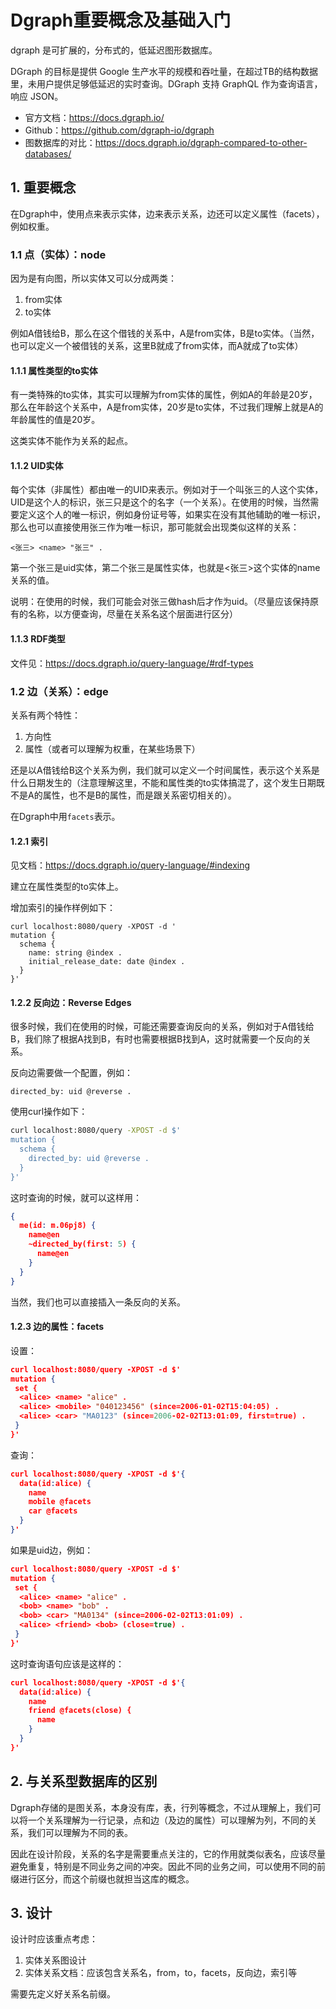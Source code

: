 # Dgraph重要概念及基础入门
dgraph 是可扩展的，分布式的，低延迟图形数据库。

DGraph 的目标是提供 Google 生产水平的规模和吞吐量，在超过TB的结构数据里，未用户提供足够低延迟的实时查询。DGraph 支持 GraphQL 作为查询语言，响应 JSON。

- 官方文档：https://docs.dgraph.io/
- Github：https://github.com/dgraph-io/dgraph
- 图数据库的对比：https://docs.dgraph.io/dgraph-compared-to-other-databases/

## 1. 重要概念
在Dgraph中，使用点来表示实体，边来表示关系，边还可以定义属性（facets），例如权重。

### 1.1 点（实体）：node
因为是有向图，所以实体又可以分成两类：

1. from实体
2. to实体

例如A借钱给B，那么在这个借钱的关系中，A是from实体，B是to实体。（当然，也可以定义一个被借钱的关系，这里B就成了from实体，而A就成了to实体）

#### 1.1.1 属性类型的to实体
有一类特殊的to实体，其实可以理解为from实体的属性，例如A的年龄是20岁，那么在年龄这个关系中，A是from实体，20岁是to实体，不过我们理解上就是A的年龄属性的值是20岁。

这类实体不能作为关系的起点。

#### 1.1.2 UID实体
每个实体（非属性）都由唯一的UID来表示。例如对于一个叫张三的人这个实体，UID是这个人的标识，张三只是这个的名字（一个关系）。在使用的时候，当然需要定义这个人的唯一标识，例如身份证号等，如果实在没有其他辅助的唯一标识，那么也可以直接使用张三作为唯一标识，那可能就会出现类似这样的关系：

```
<张三> <name> "张三" .
```

第一个张三是uid实体，第二个张三是属性实体，也就是<张三>这个实体的name关系的值。

说明：在使用的时候，我们可能会对张三做hash后才作为uid。（尽量应该保持原有的名称，以方便查询，尽量在关系名这个层面进行区分）

#### 1.1.3 RDF类型
文件见：https://docs.dgraph.io/query-language/#rdf-types

### 1.2 边（关系）：edge
关系有两个特性：

1. 方向性
2. 属性（或者可以理解为权重，在某些场景下）

还是以A借钱给B这个关系为例，我们就可以定义一个时间属性，表示这个关系是什么日期发生的（注意理解这里，不能和属性类的to实体搞混了，这个发生日期既不是A的属性，也不是B的属性，而是跟关系密切相关的）。

在Dgraph中用`facets`表示。

#### 1.2.1 索引
见文档：https://docs.dgraph.io/query-language/#indexing

建立在属性类型的to实体上。

增加索引的操作样例如下：

```
curl localhost:8080/query -XPOST -d '
mutation {
  schema {
    name: string @index .
    initial_release_date: date @index .
  }
}'
```

#### 1.2.2 反向边：Reverse Edges
很多时候，我们在使用的时候，可能还需要查询反向的关系，例如对于A借钱给B，我们除了根据A找到B，有时也需要根据B找到A，这时就需要一个反向的关系。

反向边需要做一个配置，例如：

```
directed_by: uid @reverse .
```

使用curl操作如下：

```sh
curl localhost:8080/query -XPOST -d $'
mutation {
  schema {
    directed_by: uid @reverse .
  }
}'
```

这时查询的时候，就可以这样用：

```json
{
  me(id: m.06pj8) {
    name@en
    ~directed_by(first: 5) {
      name@en
    }
  }
}
```

当然，我们也可以直接插入一条反向的关系。

#### 1.2.3 边的属性：facets
设置：

```json
curl localhost:8080/query -XPOST -d $'
mutation {
 set {
  <alice> <name> "alice" .
  <alice> <mobile> "040123456" (since=2006-01-02T15:04:05) .
  <alice> <car> "MA0123" (since=2006-02-02T13:01:09, first=true) .
 }
}'
```

查询：

```json
curl localhost:8080/query -XPOST -d $'{
  data(id:alice) {
    name
    mobile @facets
    car @facets
  }
}'
```

如果是uid边，例如：

```json
curl localhost:8080/query -XPOST -d $'
mutation {
 set {
  <alice> <name> "alice" .
  <bob> <name> "bob" .
  <bob> <car> "MA0134" (since=2006-02-02T13:01:09) .
  <alice> <friend> <bob> (close=true) .
 }
}'
```

这时查询语句应该是这样的：

```json
curl localhost:8080/query -XPOST -d $'{
  data(id:alice) {
    name
    friend @facets(close) {
      name
    }
  }
}'
```


## 2. 与关系型数据库的区别
Dgraph存储的是图关系，本身没有库，表，行列等概念，不过从理解上，我们可以将一个关系理解为一行记录，点和边（及边的属性）可以理解为列，不同的关系，我们可以理解为不同的表。

因此在设计阶段，关系的名字是需要重点关注的，它的作用就类似表名，应该尽量避免重复，特别是不同业务之间的冲突。因此不同的业务之间，可以使用不同的前缀进行区分，而这个前缀也就担当这库的概念。

## 3. 设计
设计时应该重点考虑：

1. 实体关系图设计
2. 实体关系文档：应该包含关系名，from，to，facets，反向边，索引等

需要先定义好关系名前缀。

